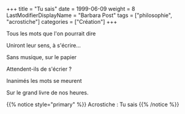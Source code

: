 +++
title = "Tu sais"
date = 1999-06-09
weight = 8
LastModifierDisplayName = "Barbara Post"
tags = ["philosophie", "acrostiche"]
categories = ["Création"]
+++

Tous les mots que l'on pourrait dire

Uniront leur sens, à s'écrire...

Sans musique, sur le papier

Attendent-ils de s'écrier ?

Inanimés les mots se meurent

Sur le grand livre de nos heures.

{{% notice style="primary" %}}
Acrostiche : Tu sais
{{% /notice %}}
